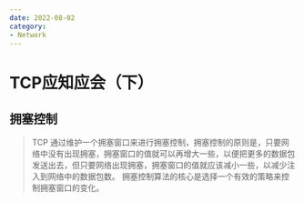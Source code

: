 ```yaml
---
date: 2022-08-02
category:
- Network
---
```

# TCP应知应会（下）

## 拥塞控制

> TCP 通过维护一个拥塞窗口来进行拥塞控制，拥塞控制的原则是，只要网络中没有出现拥塞，拥塞窗口的值就可以再增大一些，以便把更多的数据包发送出去，但只要网络出现拥塞，拥塞窗口的值就应该减小一些，以减少注入到网络中的数据包数。 拥塞控制算法的核心是选择一个有效的策略来控制拥塞窗口的变化。
